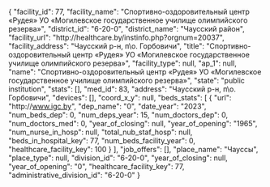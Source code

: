 {
    "facility_id": 77,
    "facility_name": "Спортивно-оздоровительный центр «Рудея» УО «Могилевское государственное училище олимпийского резерва»",
    "district_id": "6-20-0",
    "district_name": "Чаусский район",
    "facility_url": "http:\/\/healthcare.by\/instinfo.php?orgnum=20037",
    "facility_address": "Чаусский р-н, п\\о. Горбовичи",
    "title": "Спортивно-оздоровительный центр «Рудея» УО «Могилевское государственное училище олимпийского резерва»",
    "facility_type": null,
    "ap_1": null,
    "name": "Спортивно-оздоровительный центр «Рудея» УО «Могилевское государственное училище олимпийского резерва»",
    "state": "public institution",
    "stats": [],
    "med_id": 83,
    "address": "Чаусский р-н, п\\о. Горбовичи",
    "devices": [],
    "coord_x_y": null,
    "beds_stats": [
        {
            "url": "http:\/\/www.igc.by",
            "dep_name": "0",
            "date_year": "2023",
            "num_beds_dep": 0,
            "num_deps_year": 15,
            "num_doctors_dep": 0,
            "num_doctors_med": 0,
            "year_of_closing": null,
            "year_of_opening": "1965",
            "num_nurse_in_hosp": null,
            "total_nub_staf_hosp": null,
            "beds_in_hospital_key": 77,
            "num_beds_facility_year": 0,
            "healthcare_facility_key": 100
        }
    ],
    "job_offers": [],
    "place_name": "Чауссы",
    "place_type": null,
    "division_id": "6-20-0",
    "year_of_closing": null,
    "year_of_opening": "0",
    "healthcare_facility_key": 77,
    "administrative_division_id": "6-20-0"
}